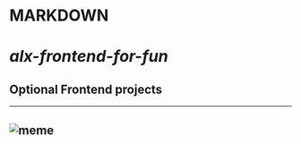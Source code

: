
# MARKDOWN

# _alx-frontend-for-fun_
## Optional Frontend projects
--------------------------------------

![meme](https://memeguy.com/photos/images/my-track-coach-said-we-had-optional-am-practice-on-mlk-day-83229.png)
----------------------------------------------
